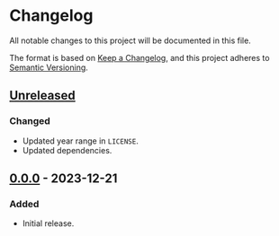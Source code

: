 # Changelog

All notable changes to this project will be documented in this file.

The format is based on [Keep a Changelog](https://keepachangelog.com/en/1.0.0/),
and this project adheres to [Semantic Versioning](https://semver.org/spec/v2.0.0.html).

## [Unreleased]

### Changed

- Updated year range in `LICENSE`.
- Updated dependencies.

## [0.0.0] - 2023-12-21

### Added

- Initial release.

[Unreleased]: https://github.com/chksum-rs/hash-sha2/compare/v0.0.0...HEAD
[0.0.0]: https://github.com/chksum-rs/hash-sha2/releases/tag/v0.0.0
